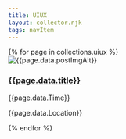 ```yaml
---
title: UIUX
layout: collector.njk
tags: navItem
---
```

<div class="collector_container">{% for page in collections.uiux %}
   <div class="uiux">
      <div class="pjcard">
         <a href="/#"></a>
         <img src="/images/{{page.data.postImg}}" alt="{{page.data.postImgAlt}}">
          <div class="card_text">
             <h3> <a href="{{page.url}}">{{page.data.title}}</a></h3> 
             <p>{{page.data.Time}} </p>
             <p>{{page.data.Location}}<p> 
         </div>
      </div>{% endfor %}
    </div>
</div>